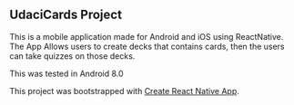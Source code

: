 ## UdaciCards Project
This is a mobile application made for Android and iOS using ReactNative. The App Allows users to create decks that contains cards, then the users can take quizzes on those decks.

This was tested in Android 8.0


This project was bootstrapped with [Create React Native App](https://github.com/react-community/create-react-native-app).
